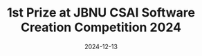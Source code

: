 ---
title: 1st Prize at JBNU CSAI Software Creation Competition 2024
summary: Dec. 2024
date: 2024-12-13
type: docs
math: false

# url_pdf: awards/2023_작품경진대회.pdf
---